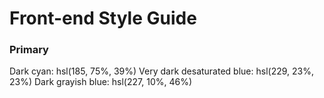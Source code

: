 # Front-end Style Guide
<!-- 
## Layout

The designs were created to the following widths:

- Mobile: 375px
- Desktop: 1440px

## Colors -->

### Primary

Dark cyan: hsl(185, 75%, 39%)
Very dark desaturated blue: hsl(229, 23%, 23%)
Dark grayish blue: hsl(227, 10%, 46%)

<!-- ### Neutral

Dark gray: hsl(0, 0%, 59%)

## Typography -->

<!-- ### Body Copy

- Font size (name and stats): 18px

### Font

- Family: [Kumbh Sans](https://fonts.google.com/specimen/Kumbh+Sans)
- Weights: 400, 700 -->
